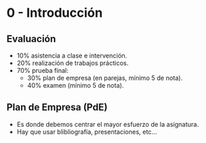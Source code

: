 # 0 - Introducción

## Evaluación

- 10% asistencia a clase e intervención.
- 20% realización de trabajos prácticos.
- 70% prueba final:
    - 30% plan de empresa (en parejas, mínimo 5 de nota).
    - 40% examen (mínimo 5 de nota).


## Plan de Empresa (PdE)

- Es donde debemos centrar el mayor esfuerzo de la asignatura.
- Hay que usar blibliografía, presentaciones, etc...